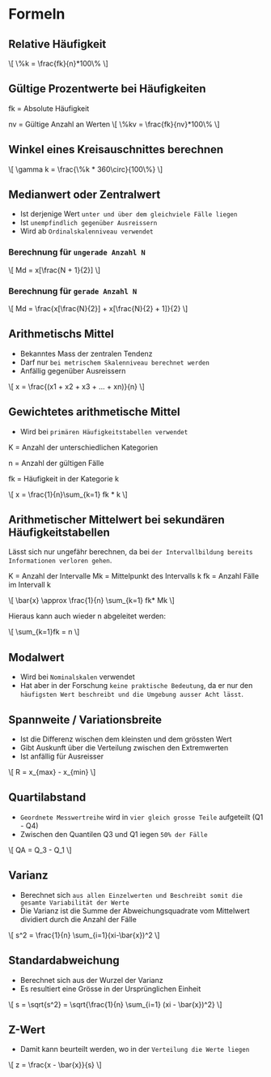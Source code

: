 # Formeln

## Relative Häufigkeit
\\[
\\%k = \frac{fk}{n}*100\\%
\\]

## Gültige Prozentwerte bei Häufigkeiten
fk = Absolute Häufigkeit

nv = Gültige Anzahl an Werten
\\[
\\%kv = \frac{fk}{nv}*100\\%
\\]


## Winkel eines Kreisauschnittes berechnen
\\[
\\gamma k = \frac{\\%k * 360\circ}{100\\%}
\\]

## Medianwert oder Zentralwert
* Ist derjenige Wert `unter und über dem gleichviele Fälle liegen`
* Ist `unempfindlich gegenüber Ausreissern`
* Wird ab `Ordinalskalenniveau verwendet`

### Berechnung für `ungerade Anzahl N`
\\[
Md = x[\frac{N + 1}{2}] 
\\]


### Berechnung für `gerade Anzahl N`
\\[
Md = \frac{x[\frac{N}{2}] + x[\frac{N}{2} + 1]}{2} 
\\]

## Arithmetischs Mittel
* Bekanntes Mass der zentralen Tendenz
* Darf nur `bei metrischem Skalenniveau berechnet werden`
* Anfällig gegenüber Ausreissern

\\[
x = \frac{(x1 + x2 + x3 + ... + xn)}{n}
\\]

## Gewichtetes arithmetische Mittel
* Wird bei `primären Häufigkeitstabellen verwendet`

K = Anzahl der unterschiedlichen Kategorien

n = Anzahl der gültigen Fälle

fk = Häufigkeit in der Kategorie k

\\[
x = \frac{1}{n}\sum_{k=1} fk * k
\\]

## Arithmetischer Mittelwert bei sekundären Häufigkeitstabellen
Lässt sich nur ungefähr berechnen, da bei `der Intervallbildung bereits Informationen verloren gehen`.

K = Anzahl der Intervalle
Mk = Mittelpunkt des Intervalls k
fk = Anzahl Fälle im Intervall k

\\[
\bar{x} \approx \frac{1}{n} \sum_{k=1} fk* Mk
\\]

Hieraus kann auch wieder n abgeleitet werden:

\\[
\sum_{k=1}fk = n
\\]

## Modalwert
* Wird bei `Nominalskalen` verwendet 
* Hat aber in der Forschung `keine praktische Bedeutung`, da er nur den `häufigsten Wert beschreibt und die Umgebung ausser Acht lässt`.

## Spannweite / Variationsbreite
* Ist die Differenz wischen dem kleinsten und dem grössten Wert
* Gibt Auskunft über die Verteilung zwischen den Extremwerten
* Ist anfällig für Ausreisser

\\[
R = x_{max} - x_{min}
\\]

## Quartilabstand
* `Geordnete Messwertreihe` wird in `vier gleich grosse Teile` aufgeteilt (Q1 - Q4)
* Zwischen den Quantilen Q3 und Q1 iegen `50% der Fälle`

\\[
QA = Q_3 - Q_1
\\]

## Varianz
* Berechnet sich `aus allen Einzelwerten und Beschreibt somit die gesamte Variabilität der Werte`
* Die Varianz ist die Summe der Abweichungsquadrate vom Mittelwert dividiert durch die Anzahl der Fälle

\\[
s^2 = \frac{1}{n} \sum_{i=1}(xi-\\bar{x})^2
\\]

## Standardabweichung
* Berechnet sich aus der Wurzel der Varianz
* Es resultiert eine Grösse in der Ursprünglichen Einheit

\\[
s = \sqrt{s^2} = \sqrt{\frac{1}{n} \sum_{i=1} (xi - \bar{x})^2}
\\]

## Z-Wert
* Damit kann beurteilt werden, wo in der `Verteilung die Werte liegen`


\\[
z = \frac{x - \bar{x}}{s}
\\]









